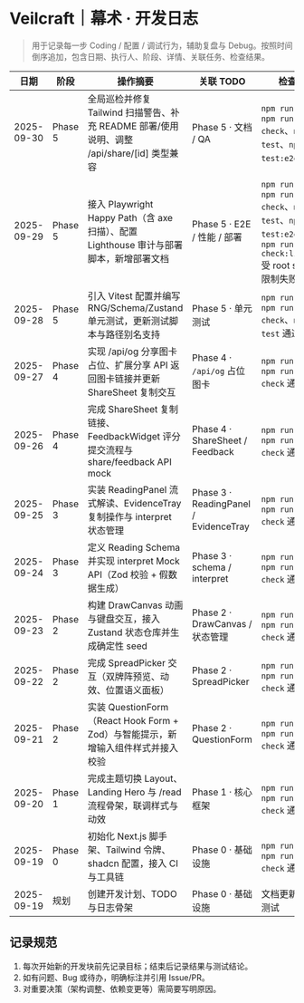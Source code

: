 # Veilcraft｜幕术 · 开发日志

> 用于记录每一步 Coding / 配置 / 调试行为，辅助复盘与 Debug。按照时间倒序追加，包含日期、执行人、阶段、详情、关联任务、检查结果。

| 日期       | 阶段    | 操作摘要                                                                                   | 关联 TODO                             | 检查/备注                                                                                                                          |
| ---------- | ------- | ------------------------------------------------------------------------------------------ | ------------------------------------- | ---------------------------------------------------------------------------------------------------------------------------------- |
| 2025-09-30 | Phase 5 | 全局巡检并修复 Tailwind 扫描警告、补充 README 部署/使用说明、调整 /api/share/[id] 类型兼容 | Phase 5 · 文档 / QA                   | `npm run lint`、`npm run type-check`、`npm run test`、`npm run test:e2e` 通过                                                      |
| 2025-09-29 | Phase 5 | 接入 Playwright Happy Path（含 axe 扫描）、配置 Lighthouse 审计与部署脚本，新增部署文档    | Phase 5 · E2E / 性能 / 部署           | `npm run lint`、`npm run type-check`、`npm run test`、`npm run test:e2e` 通过；`npm run check:lighthouse` 受 root sandbox 限制失败 |
| 2025-09-28 | Phase 5 | 引入 Vitest 配置并编写 RNG/Schema/Zustand 单元测试，更新测试脚本与路径别名支持             | Phase 5 · 单元测试                    | `npm run lint`、`npm run type-check`、`npm run test` 通过                                                                          |
| 2025-09-27 | Phase 4 | 实现 /api/og 分享图卡占位、扩展分享 API 返回图卡链接并更新 ShareSheet 复制交互             | Phase 4 · `/api/og` 占位图卡          | `npm run lint`、`npm run type-check` 通过                                                                                          |
| 2025-09-26 | Phase 4 | 完成 ShareSheet 复制链接、FeedbackWidget 评分提交流程与 share/feedback API mock            | Phase 4 · ShareSheet / Feedback       | `npm run lint`、`npm run type-check` 通过                                                                                          |
| 2025-09-25 | Phase 3 | 实装 ReadingPanel 流式解读、EvidenceTray 复制操作与 interpret 状态管理                     | Phase 3 · ReadingPanel / EvidenceTray | `npm run lint`、`npm run type-check` 通过                                                                                          |
| 2025-09-24 | Phase 3 | 定义 Reading Schema 并实现 interpret Mock API（Zod 校验 + 假数据生成）                     | Phase 3 · schema / interpret          | `npm run lint`、`npm run type-check` 通过                                                                                          |
| 2025-09-23 | Phase 2 | 构建 DrawCanvas 动画与键盘交互，接入 Zustand 状态仓库并生成确定性 seed                     | Phase 2 · DrawCanvas / 状态管理       | `npm run lint`、`npm run type-check` 通过                                                                                          |
| 2025-09-22 | Phase 2 | 完成 SpreadPicker 交互（双牌阵预览、动效、位置语义面板）                                   | Phase 2 · SpreadPicker                | `npm run lint`、`npm run type-check` 通过                                                                                          |
| 2025-09-21 | Phase 2 | 实装 QuestionForm（React Hook Form + Zod）与智能提示，新增输入组件样式并接入校验           | Phase 2 · QuestionForm                | `npm run lint`、`npm run type-check` 通过                                                                                          |
| 2025-09-20 | Phase 1 | 完成主题切换 Layout、Landing Hero 与 /read 流程骨架，联调样式与动效                        | Phase 1 · 核心框架                    | `npm run lint`、`npm run type-check` 通过                                                                                          |
| 2025-09-19 | Phase 0 | 初始化 Next.js 脚手架、Tailwind 令牌、shadcn 配置，接入 CI 与工具链                        | Phase 0 · 基础设施                    | `npm run lint`、`npm run type-check` 通过                                                                                          |
| 2025-09-19 | 规划    | 创建开发计划、TODO 与日志骨架                                                              | Phase 0 · 基础设施                    | 文档更新，未触发测试                                                                                                               |

## 记录规范

1. 每次开始新的开发块前先记录目标；结束后记录结果与测试结论。
2. 如有问题、Bug 或待办，明确标注并引用 Issue/PR。
3. 对重要决策（架构调整、依赖变更等）需简要写明原因。
